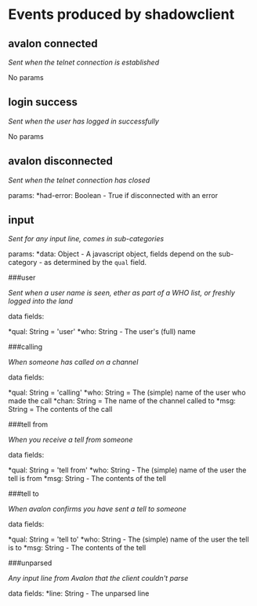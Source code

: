 Events produced by shadowclient
===============================

avalon connected
----------------

_Sent when the telnet connection is established_

No params


login success
-------------

_Sent when the user has logged in successfully_

No params


avalon disconnected
-------------------

_Sent when the telnet connection has closed_

params:
*had-error: Boolean - True if disconnected with an error




input
-----

_Sent for any input line, comes in sub-categories_

params:
*data: Object - A javascript object, fields depend on the sub-category - as determined by the `qual` field.


###user

_Sent when a user name is seen, ether as part of a WHO list, or freshly logged into the land_

data fields:

*qual: String = 'user'
*who: String - The user's (full) name


###calling

_When someone has called on a channel_

data fields:

*qual: String = 'calling'
*who: String = The (simple) name of the user who made the call
*chan: String = The name of the channel called to
*msg: String = The contents of the call


###tell from

_When you receive a tell from someone_

data fields:

*qual: String = 'tell from'
*who: String - The (simple) name of the user the tell is from
*msg: String - The contents of the tell


###tell to

_When avalon confirms you have sent a tell to someone_

data fields:

*qual: String = 'tell to'
*who: String - The (simple) name of the user the tell is to
*msg: String - The contents of the tell


###unparsed

_Any input line from Avalon that the client couldn't parse_

data fields:
*line: String - The unparsed line

